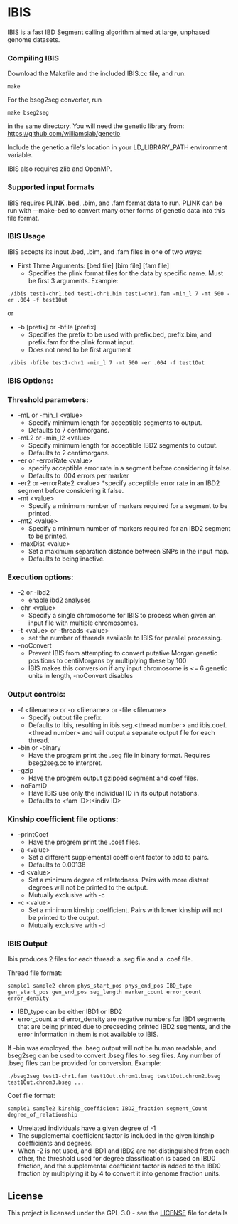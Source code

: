 # IBIS

IBIS is a fast IBD Segment calling algorithm aimed at large, unphased genome datasets.

### Compiling IBIS

Download the Makefile and the included IBIS.cc file, and run:

```
make
```

For the bseg2seg converter, run
```
make bseg2seg
```

in the same directory. You will need the genetio library from:
https://github.com/williamslab/genetio


Include the genetio.a file's location in your LD_LIBRARY_PATH environment variable.

IBIS also requires zlib and OpenMP.

### Supported input formats

IBIS requires PLINK .bed, .bim, and .fam format data to run. PLINK can be run with --make-bed to convert many other forms of genetic data into this file format.

### IBIS Usage

IBIS accepts its input .bed, .bim, and .fam files in one of two ways:

* First Three Arguments: [bed file] [bim file] [fam file]         
	* Specifies the plink format files for the data by specific name. Must be first 3 arguments.
Example:
```
./ibis test1-chr1.bed test1-chr1.bim test1-chr1.fam -min_l 7 -mt 500 -er .004 -f test1Out
```
or
* -b [prefix] or -bfile [prefix]         
	* Specifies the prefix to be used with prefix.bed, prefix.bim, and prefix.fam for the plink format input.
	* Does not need to be first argument

```
./ibis -bfile test1-chr1 -min_l 7 -mt 500 -er .004 -f test1Out
```
### IBIS Options:
### Threshold parameters:
* -mL or -min_l \<value\>            
	* Specify minimum length for acceptible segments to output.
	* Defaults to 7 centimorgans.
* -mL2 or -min_l2 \<value\>
	* Specify minimum length for acceptible IBD2 segments to output.
	* Defaults to 2 centimorgans.
* -er or -errorRate \<value\>        
	* specify acceptible error rate in a segment before considering it false.                           
	* Defaults to .004 errors per marker
* -er2 or -errorRate2 \<value\>
	*specify acceptible error rate in an IBD2 segment before considering it false.
* -mt \<value\>                     
	* Specify a minimum number of markers required for a segment to be printed.
* -mt2 \<value\> 
	* Specify a minimum number of markers required for an IBD2 segment to be printed.
* -maxDist \<value\>
	* Set a maximum separation distance between SNPs in the input map.
	* Defaults to being inactive.
### Execution options:
* -2 or -ibd2                     
	* enable ibd2 analyses
* -chr \<value\>
	* Specify a single chromosome for IBIS to process when given an input file with multiple chromosomes.
* -t \<value\> or -threads \<value\>                
	* set the number of threads available to IBIS for parallel processing.
* -noConvert
	* Prevent IBIS from attempting to convert putative Morgan genetic positions to centiMorgans by multiplying these by 100
	* IBIS makes this conversion if any input chromosome is <= 6 genetic units in length, -noConvert disables
### Output controls:
* -f \<filename\> or -o \<filename\> or -file \<filename\>         
	* Specify output file prefix.
	* Defaults to ibis, resulting in ibis.seg.\<thread number\> and ibis.coef.\<thread number\> and will output a separate output file for each thread.
* -bin or -binary
	* Have the program print the .seg file in binary format. Requires bseg2seg.cc to interpret.
* -gzip
	* Have the progrem output gzipped segment and coef files.
* -noFamID
	* Have IBIS use only the individual ID in its output notations.
	* Defaults to \<fam ID\>:\<indiv ID\>
### Kinship coefficient file options:
* -printCoef
	* Have the progrem print the .coef files. 
* -a \<value\>
	* Set a different supplemental coefficient factor to add to pairs.
	* Defaults to 0.00138
* -d \<value\>
	* Set a minimum degree of relatedness. Pairs with more distant degrees will not be printed to the output.
	* Mutually exclusive with -c
* -c \<value\>
	* Set a minimum kinship coefficient. Pairs with lower kinship will not be printed to the output.
	* Mutually exclusive with -d

### IBIS Output

Ibis produces 2 files for each thread: a .seg file and a .coef file.

Thread file format:
```
sample1 sample2 chrom phys_start_pos phys_end_pos IBD_type gen_start_pos gen_end_pos seg_length marker_count error_count error_density
```
* IBD_type can be either IBD1 or IBD2
* error_count and error_density are negative numbers for IBD1 segments that are being printed due to preceeding printed IBD2 segments, and the error information in them is not available to IBIS.

If -bin was employed, the .bseg output will not be human readable, and bseg2seg can be used to convert .bseg files to .seg files.
Any number of .bseg files can be provided for conversion.
Example:
```
./bseg2seg test1-chr1.fam test1Out.chrom1.bseg test1Out.chrom2.bseg test1Out.chrom3.bseg ...
```


Coef file format:
```
sample1 sample2 kinship_coefficient IBD2_fraction segment_Count degree_of_relationship
```
* Unrelated individuals have a given degree of -1 
* The supplemental coefficient factor is included in the given kinship coefficients and degrees.
* When -2 is not used, and IBD1 and IBD2 are not distinguished from each other, the threshold used for degree classification is based on IBD0 fraction, and the supplemental coefficient factor is added to the IBD0 fraction by multiplying it by 4 to convert it into genome fraction units.


## License

This project is licensed under the GPL-3.0 - see the [LICENSE](LICENSE) file for details
